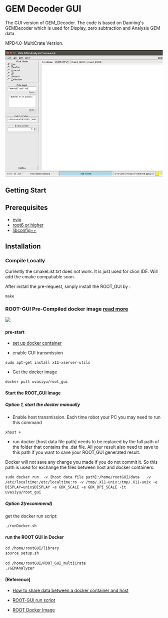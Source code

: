 # GEM Decoder GUI

 The GUI version of GEM_Decoder. The code is based on Danning's GEMDecoder which is used for Display, zero subtraction and Analysis GEM data.
 
 MPD4.0-MultiCrate Version. 
 
![](root_gui.png)
## Getting Start

## Prerequisites

*	[evio](https://coda.jlab.org/drupal/content/event-io-evio)
*	[root6 or higher](https://root.cern.ch/downloading-root)
*	[libconfig++](http://www.hyperrealm.com/oss_libconfig.shtml)


## Installation

### Compile Locally 
Currently the cmakeList.txt does not work. It is just used for clion IDE. Will add the cmake compatiable soon. 

After install the pre-request, simply install the ROOT_GUI by :
```
make 
```


### ROOT-GUI Pre-Compiled docker image [read more](https://github.com/Jiansiyu/GeneralScripts/tree/master/root_gui_docker)
<img src="https://blog.xebialabs.com/wp-content/uploads/2019/05/docker-e1558536954364.jpg?raw=true" width="300">

#### pre-start

* [set up docker container](https://docs.docker.com/engine/install/)

* enable GUI transmission 
```
sudo apt-get install x11-xserver-utils
```
* Get the docker image
```
docker pull uvasiyu/root_gui
```
#### Start the ROOT_GUI Image

##### Option 1, start the docker manually 
* Enable host transmission. Each time robot your PC you may need to run this command

```
xhost +
```

* run docker 
[host data file path] needs to be replaced by the full path of the folder that contains the .dat file. All your result also need to save to this path if you want to save your ROOT_GUI generated result.

Docker will not save any change you made if you do not commit it. So this path is used for exchange the files between host and docker containers.
 
``` 
sudo docker run  -v [host data file path]:/home/rootGUI/data   -v /etc/localtime:/etc/localtime:ro -v /tmp/.X11-unix:/tmp/.X11-unix -e DISPLAY=unix$DISPLAY -e GDK_SCALE -e GDK_DPI_SCALE -it uvasiyu/root_gui
```

##### Option 2(recommend)

get the docker run script:
```
./runDocker.sh
```

#### run the ROOT GUI in Docker

```
cd /home/rootGUI/library
source setup.sh

cd /home/rootGUI/ROOT_GUI_multiCrate
./GEMAnalyzer
```


#### [Reference]
* [How to share data between a docker container and host](https://thenewstack.io/docker-basics-how-to-share-data-between-a-docker-container-and-host/)

* [ROOT-GUI run script](https://github.com/Jiansiyu/GeneralScripts/tree/master/root_gui_docker)

* [ROOT Docker Image](https://hub.docker.com/repository/docker/uvasiyu/root_gui)


